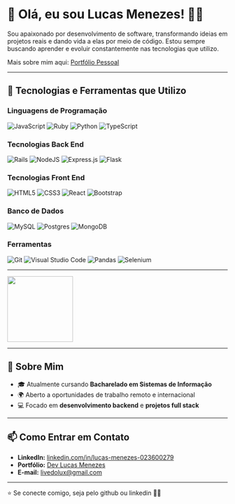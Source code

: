 # 👋 Olá, eu sou Lucas Menezes! 👨‍💻

Sou apaixonado por desenvolvimento de software, transformando ideias em projetos reais e dando vida a elas por meio de código. Estou sempre buscando aprender e evoluir constantemente nas tecnologias que utilizo.

Mais sobre mim aqui: [Portfólio Pessoal](https://lucas-menezesdev-git-main-lucas-menezes-projects-c1c8709f.vercel.app/)

---

## 🚀 Tecnologias e Ferramentas que Utilizo

### Linguagens de Programação
![JavaScript](https://img.shields.io/badge/-JavaScript-F7DF1E?logo=javascript&logoColor=black&style=flat-square)
![Ruby](https://img.shields.io/badge/ruby-%23CC342D.svg?style=for-the-badge&logo=ruby&logoColor=white&style=flat-square)
![Python](https://img.shields.io/badge/-Python-3776AB?logo=python&logoColor=white&style=flat-square) 
![TypeScript](https://img.shields.io/badge/-TypeScript-3178C6?logo=typescript&logoColor=white&style=flat-square) 


### Tecnologias Back End
![Rails](https://img.shields.io/badge/rails-%23CC0000.svg?style=for-the-badge&logo=ruby-on-rails&logoColor=white&style=flat-square)
![NodeJS](https://img.shields.io/badge/node.js-6DA55F?style=for-the-badge&logo=node.js&logoColor=white&style=flat-square)
![Express.js](https://img.shields.io/badge/express.js-%23404d59.svg?style=for-the-badge&logo=express&logoColor=%2361DAFB&style=flat-square)
![Flask](https://img.shields.io/badge/-Flask-000000?logo=flask&logoColor=white&style=flat-square)

### Tecnologias Front End
![HTML5](https://img.shields.io/badge/html5-%23E34F26.svg?style=for-the-badge&logo=html5&logoColor=white&style=flat-square)
![CSS3](https://img.shields.io/badge/css3-%231572B6.svg?style=for-the-badge&logo=css3&logoColor=white&style=flat-square)
![React](https://img.shields.io/badge/-React-61DAFB?logo=react&logoColor=black&style=flat-square) 
![Bootstrap](https://img.shields.io/badge/bootstrap-%238511FA.svg?style=for-the-badge&logo=bootstrap&logoColor=white&style=flat-square)

### Banco de Dados
![MySQL](https://img.shields.io/badge/-MySQL-4479A1?logo=mysql&logoColor=white&style=flat-square) 
![Postgres](https://img.shields.io/badge/postgres-%23316192.svg?style=for-the-badge&logo=postgresql&logoColor=white&style=flat-square)
![MongoDB](https://img.shields.io/badge/-MongoDB-47A248?logo=mongodb&logoColor=white&style=flat-square) 

### Ferramentas
![Git](https://img.shields.io/badge/-Git-F05032?logo=git&logoColor=white&style=flat-square) 
![Visual Studio Code](https://img.shields.io/badge/-VS%20Code-007ACC?logo=visual-studio-code&logoColor=white&style=flat-square)
![Pandas](https://img.shields.io/badge/pandas-%23150458.svg?style=for-the-badge&logo=pandas&logoColor=white&style=flat-square)
![Selenium](https://img.shields.io/badge/-selenium-%43B02A?style=for-the-badge&logo=selenium&logoColor=white&style=flat-square)


---

<div>
    <img height="150" src="https://github-readme-stats.vercel.app/api/top-langs/?username=LucasMenezesM&layout=compact&theme=tokyonight">
</div>

---

## 🌟 Sobre Mim
- 🎓 Atualmente cursando **Bacharelado em Sistemas de Informação**
- 🌍 Aberto a oportunidades de trabalho remoto e internacional
- 💻 Focado em **desenvolvimento backend** e **projetos full stack**

---

## 📫 Como Entrar em Contato
- **LinkedIn:** [linkedin.com/in/lucas-menezes-023600279](https://www.linkedin.com/in/lucas-menezes-023600279/)
- **Portfólio:** [Dev Lucas Menezes](https://lucas-menezesdev-git-main-lucas-menezes-projects-c1c8709f.vercel.app/)
- **E-mail:** [livedolux@gmail.com](mailto:livedolux@gmail.com)

---

⭐  Se conecte comigo, seja pelo github ou linkedin 🥳🤘

